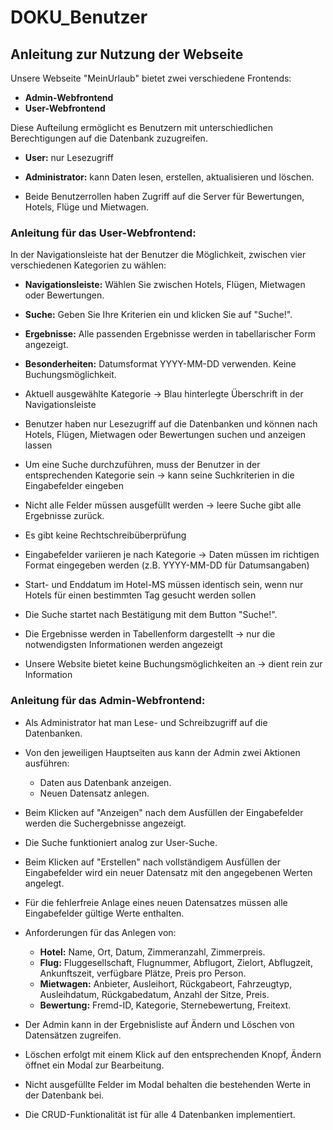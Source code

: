 # DOKU_Benutzer

## Anleitung zur Nutzung der Webseite

Unsere Webseite "MeinUrlaub" bietet zwei verschiedene Frontends: 
- **Admin-Webfrontend**
- **User-Webfrontend**

Diese Aufteilung ermöglicht es Benutzern mit unterschiedlichen Berechtigungen auf die Datenbank zuzugreifen. 
- **User:** nur Lesezugriff
- **Administrator:** kann Daten lesen, erstellen, aktualisieren und löschen.

- Beide Benutzerrollen haben Zugriff auf die Server für Bewertungen, Hotels, Flüge und Mietwagen.


### Anleitung für das User-Webfrontend:

In der Navigationsleiste hat der Benutzer die Möglichkeit, zwischen vier verschiedenen Kategorien zu wählen:
- **Navigationsleiste:** Wählen Sie zwischen Hotels, Flügen, Mietwagen oder Bewertungen.
- **Suche:** Geben Sie Ihre Kriterien ein und klicken Sie auf "Suche!".
- **Ergebnisse:** Alle passenden Ergebnisse werden in tabellarischer Form angezeigt.
- **Besonderheiten:** Datumsformat YYYY-MM-DD verwenden. Keine Buchungsmöglichkeit.

- Aktuell ausgewählte Kategorie -> Blau hinterlegte Überschrift in der Navigationsleiste

- Benutzer haben nur Lesezugriff auf die Datenbanken und können nach Hotels, Flügen, Mietwagen oder Bewertungen suchen und anzeigen lassen

- Um eine Suche durchzuführen, muss der Benutzer in der entsprechenden Kategorie sein -> kann seine Suchkriterien in die Eingabefelder eingeben

- Nicht alle Felder müssen ausgefüllt werden -> leere Suche gibt alle Ergebnisse zurück.

- Es gibt keine Rechtschreibüberprüfung

- Eingabefelder variieren je nach Kategorie -> Daten müssen im richtigen Format eingegeben werden (z.B. YYYY-MM-DD für Datumsangaben)

- Start- und Enddatum im Hotel-MS müssen identisch sein, wenn nur Hotels für einen bestimmten Tag gesucht werden sollen

- Die Suche startet nach Bestätigung mit dem Button "Suche!".

- Die Ergebnisse werden in Tabellenform dargestellt -> nur die notwendigsten Informationen werden angezeigt


- Unsere Website bietet keine Buchungsmöglichkeiten an -> dient rein zur Information


### Anleitung für das Admin-Webfrontend:

- Als Administrator hat man Lese- und Schreibzugriff auf die Datenbanken.

- Von den jeweiligen Hauptseiten aus kann der Admin zwei Aktionen ausführen:
  - Daten aus Datenbank anzeigen.
  - Neuen Datensatz anlegen.

- Beim Klicken auf "Anzeigen" nach dem Ausfüllen der Eingabefelder werden die Suchergebnisse angezeigt.

- Die Suche funktioniert analog zur User-Suche.

- Beim Klicken auf "Erstellen" nach vollständigem Ausfüllen der Eingabefelder wird ein neuer Datensatz mit den angegebenen Werten angelegt.

- Für die fehlerfreie Anlage eines neuen Datensatzes müssen alle Eingabefelder gültige Werte enthalten.

- Anforderungen für das Anlegen von:
  - **Hotel:** Name, Ort, Datum, Zimmeranzahl, Zimmerpreis.
  - **Flug:** Fluggesellschaft, Flugnummer, Abflugort, Zielort, Abflugzeit, Ankunftszeit, verfügbare Plätze, Preis pro Person.
  - **Mietwagen:** Anbieter, Ausleihort, Rückgabeort, Fahrzeugtyp, Ausleihdatum, Rückgabedatum, Anzahl der Sitze, Preis.
  - **Bewertung:** Fremd-ID, Kategorie, Sternebewertung, Freitext.

- Der Admin kann in der Ergebnisliste auf Ändern und Löschen von Datensätzen zugreifen.

- Löschen erfolgt mit einem Klick auf den entsprechenden Knopf, Ändern öffnet ein Modal zur Bearbeitung.

- Nicht ausgefüllte Felder im Modal behalten die bestehenden Werte in der Datenbank bei.


- Die CRUD-Funktionalität ist für alle 4 Datenbanken implementiert.

